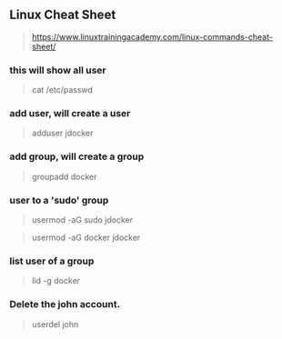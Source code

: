 ## Linux Cheat Sheet
> https://www.linuxtrainingacademy.com/linux-commands-cheat-sheet/

### this will show all user
> cat /etc/passwd

### add user, will create a user
> adduser jdocker

### add group, will create a group
> groupadd docker

### user to a 'sudo' group
> usermod -aG sudo jdocker

> usermod -aG docker jdocker

### list user of a group
> lid -g docker

### Delete the john account.
> userdel john
